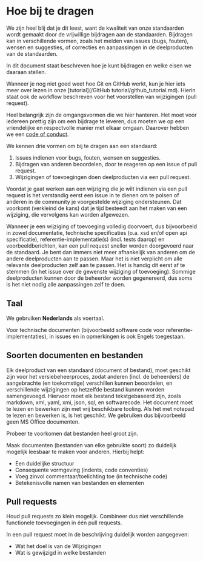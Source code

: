 # Hoe bij te dragen
We zijn heel blij dat je dit leest, want de kwaliteit van onze standaarden wordt gemaakt door de vrijwillige bijdragen aan de standaarden. Bijdragen kan in verschillende vormen, zoals het melden van issues (bugs, fouten), wensen en suggesties, of correcties en aanpassingen in de deelproducten van de standaarden.

In dit document staat beschreven hoe je kunt bijdragen en welke eisen we daaraan stellen.

Wanneer je nog niet goed weet hoe Git en GitHub werkt, kun je hier iets meer over lezen in onze [tutorial](/GitHub tutorial/github_tutorial.md). Hierin staat ook de workflow beschreven voor het voorstellen van wijzigingen (pull request).

Heel belangrijk zijn de omgangsvormen die we hier hanteren. Het moet voor iedereen prettig zijn om een bijdrage te leveren, dus moeten we op een vriendelijke en respectvolle manier met elkaar omgaan. Daarover hebben we een [code of conduct](CODE_OF_CONDUCT.md).

We kennen drie vormen om bij te dragen aan een standaard:
1. Issues indienen voor bugs, fouten, wensen en suggesties.
2. Bijdragen van anderen beoordelen, door te reageren op een issue of pull request.
3. Wijzigingen of toevoegingen doen deelproducten via een pull request.

Voordat je gaat werken aan een wijziging die je wilt indienen via een pull request is het verstandig eerst een issue in te dienen om te polsen of anderen in de community je voorgestelde wijziging ondersteunen. Dat voorkomt (verkleind de kans) dat je tijd besteedt aan het maken van een wijziging, die vervolgens kan worden afgewezen.

Wanneer je een wijziging of toevoeging volledig doorvoert, dus bijvoorbeeld in zowel documentatie, technische specificaties (o.a. xsd en/of open api specificatie), referentie-implementatie(s) (incl. tests daarop) en voorbeeldberichten, kan een pull request sneller worden doorgevoerd naar de standaard. Je bent dan immers niet meer afhankelijk van anderen om de andere deelproducten aan te passen.
Maar het is niet verplicht om alle relevante deelproducten zelf aan te passen. Het is handig dit eerst af te stemmen (in het issue over de gewenste wijziging of toevoeging). Sommige deelproducten kunnen door de beheerder worden gegenereerd, dus soms is het niet nodig alle aanpassingen zelf te doen.

## Taal
We gebruiken **Nederlands** als voertaal. 

Voor technische documenten (bijvoorbeeld software code voor referentie-implementaties), in issues en in opmerkingen is ook Engels toegestaan.

## Soorten documenten en bestanden
Elk deelproduct van een standaard (document of bestand), moet geschikt zijn voor het versiebeheerproces, zodat anderen (incl. de beheerders) de aangebrachte (en toekomstige) verschillen kunnen beoordelen, en verschillende wijzigingen op hetzelfde bestand kunnen worden samengevoegd. Hiervoor moet elk bestand tekstgebaseerd zijn, zoals markdown, xml, yaml, xmi, json, sql, en softwarecode. Het document moet te lezen en bewerken zijn met vrij beschikbare tooling. Als het met notepad te lezen en bewerken is, is het geschikt. We gebruiken dus bijvoorbeeld geen MS Office documenten.

Probeer te voorkomen dat bestanden heel groot zijn.

Maak documenten (bestanden van elke gebruikte soort) zo duidelijk mogelijk leesbaar te maken voor anderen. Hierbij helpt:
* Een duidelijke structuur
* Consequente vormgeving (indents, code conventies)
* Voeg zinvol commentaar/toelichting toe (in technische code)
* Betekenisvolle namen van bestanden en elementen

## Pull requests
Houd pull requests zo klein mogelijk. Combineer dus niet verschillende functionele toevoegingen in één pull requests.

In een pull request moet in de beschrijving duidelijk worden aangegeven:
* Wat het doel is van de Wijzigingen
* Wat is gewijzigd in welke bestanden
